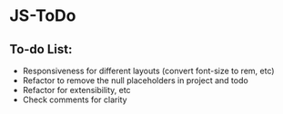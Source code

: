 # JS-ToDo

## To-do List:
- Responsiveness for different layouts (convert font-size to rem, etc)
- Refactor to remove the null placeholders in project and todo
- Refactor for extensibility, etc
- Check comments for clarity